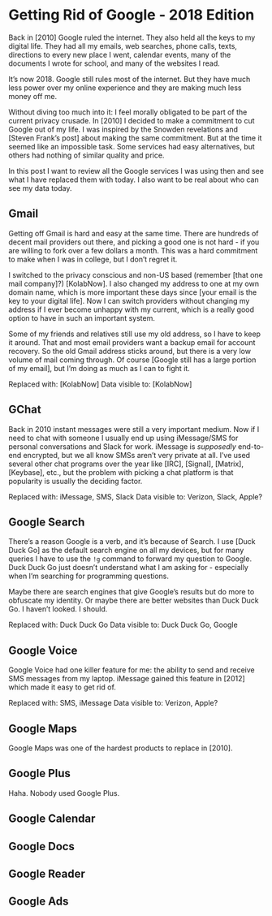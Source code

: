 # Getting Rid of Google - 2018 Edition

Back in [2010] Google ruled the internet. They also held all the keys to my digital life. They had all my emails, web searches, phone calls, texts, directions to every new place I went, calendar events, many of the documents I wrote for school, and many of the websites I read. 

It’s now 2018. Google still rules most of the internet. But they have much less power over my online experience and they are making much less money off me.

Without diving too much into it: I feel morally obligated to be part of the current privacy crusade. In [2010] I decided to make a commitment to cut Google out of my life. I was inspired by the Snowden revelations and [Steven Frank’s post] about making the same commitment. But at the time it seemed like an impossible task. Some services had easy alternatives, but others had nothing of similar quality and price. 

In this post I want to review all the Google services I was using then and see what I have replaced them with today. I also want to be real about who can see my data today.

## Gmail

Getting off Gmail is hard and easy at the same time. There are hundreds of decent mail providers out there, and picking a good one is not hard - if you are willing to fork over a few dollars a month. This was a hard commitment to make when I was in college, but I don’t regret it. 

I switched to the privacy conscious and non-US based (remember [that one mail company]?) [KolabNow]. I also changed my address to one at my own domain name, which is more important these days since [your email is the key to your digital life]. Now I can switch providers without changing my address if I ever become unhappy with my current, which is a really good option to have in such an important system.

Some of my friends and relatives still use my old address, so I have to keep it around. That and most email providers want a backup email for account recovery. So the old Gmail address sticks around, but there is a very low volume of mail coming through. Of course [Google still has a large portion of my email], but I’m doing as much as I can to fight it.

Replaced with: [KolabNow]
Data visible to: [KolabNow]

## GChat

Back in 2010 instant messages were still a very important medium. Now if I need to chat with someone I usually end up using iMessage/SMS for personal conversations and Slack for work. iMessage is _supposedly_ end-to-end encrypted, but we all know SMSs aren’t very private at all. I’ve used several other chat programs over the year like [IRC], [Signal], [Matrix], [Keybase], etc., but the problem with picking a chat platform is that popularity is usually the deciding factor.

Replaced with: iMessage, SMS, Slack
Data visible to: Verizon, Slack, Apple?

## Google Search

There’s a reason Google is a verb, and it’s because of Search. I use [Duck Duck Go] as the default search engine on all my devices, but for many queries I have to use the `!g` command to forward my question to Google. Duck Duck Go just doesn’t understand what I am asking for - especially when I’m searching for programming questions.

Maybe there are search engines that give Google’s results but do more to obfuscate my identity. Or maybe there are better websites than Duck Duck Go. I haven’t looked. I should.

Replaced with: Duck Duck Go
Data visible to: Duck Duck Go, Google

## Google Voice

Google Voice had one killer feature for me: the ability to send and receive SMS messages from my laptop. iMessage gained this feature in [2012] which made it easy to get rid of. 

Replaced with: SMS, iMessage
Data visible to: Verizon, Apple?

## Google Maps

Google Maps was one of the hardest products to replace in [2010].

## Google Plus

Haha. Nobody used Google Plus.

## Google Calendar
## Google Docs
## Google Reader
## Google Ads
